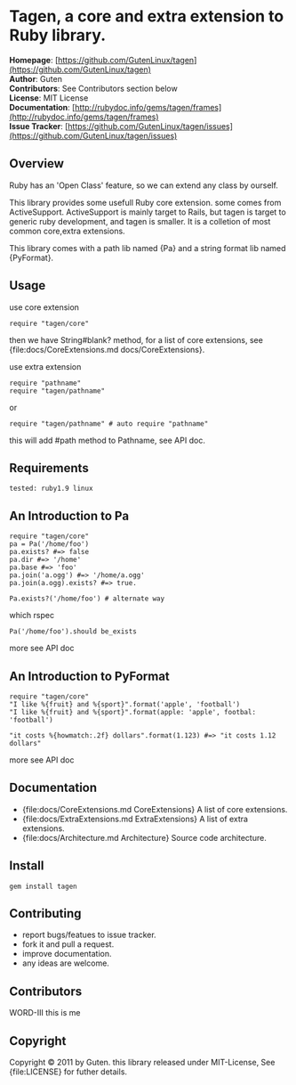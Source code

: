 Tagen, a core and extra extension to Ruby library.
==========================================

**Homepage**: [https://github.com/GutenLinux/tagen](https://github.com/GutenLinux/tagen) <br/>
**Author**: 	Guten <br/>
**Contributors**: See Contributors section below  <br/>
**License**: MIT License <br/>
**Documentation**: [http://rubydoc.info/gems/tagen/frames](http://rubydoc.info/gems/tagen/frames) <br/>
**Issue Tracker**: [https://github.com/GutenLinux/tagen/issues](https://github.com/GutenLinux/tagen/issues) <br/>

Overview
--------

Ruby has an 'Open Class' feature, so we can extend any class by ourself.

This library provides some usefull Ruby core extension.  some comes from ActiveSupport. ActiveSupport is mainly target to Rails, but tagen is target to generic ruby development, and tagen is smaller. It is a colletion of most common core,extra extensions.

This library comes with a path lib named {Pa} and a string format lib named {PyFormat}.

Usage
-----
use core extension

	require "tagen/core"

then we have String#blank? method, for a list of core extensions, see {file:docs/CoreExtensions.md docs/CoreExtensions}.

use extra extension

	require "pathname"
	require "tagen/pathname"

or

	require "tagen/pathname" # auto require "pathname"

this will add #path method to Pathname, see API doc.

Requirements
------------

	tested: ruby1.9 linux

An Introduction to Pa 
---------------------

	require "tagen/core"
	pa = Pa('/home/foo')
	pa.exists? #=> false
	pa.dir #=> '/home'
	pa.base #=> 'foo'
	pa.join('a.ogg') #=> '/home/a.ogg'
	pa.join(a.ogg).exists? #=> true.

	Pa.exists?('/home/foo') # alternate way

which rspec

	Pa('/home/foo').should be_exists

more see API doc

An Introduction to PyFormat
---------------------------

	require "tagen/core"
	"I like %{fruit} and %{sport}".format('apple', 'football') 
	"I like %{fruit} and %{sport}".format(apple: 'apple', footbal: 'football') 

	"it costs %{howmatch:.2f} dollars".format(1.123) #=> "it costs 1.12 dollars"
	
more see API doc


Documentation
-------------
* {file:docs/CoreExtensions.md CoreExtensions} A list of core extensions.
* {file:docs/ExtraExtensions.md ExtraExtensions} A list of extra extensions.
* {file:docs/Architecture.md Architecture} Source code architecture.

Install
----------
	gem install tagen

Contributing
-------------
* report bugs/featues to issue tracker.
* fork it and pull a request.
* improve documentation.
* any ideas are welcome.

Contributors
------------

WORD-III
this is me


Copyright
---------
Copyright &copy; 2011 by Guten. this library released under MIT-License, See {file:LICENSE} for futher details.
